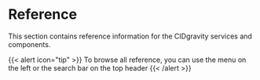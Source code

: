 # Reference

This section contains reference information for the CIDgravity services and components.

{{< alert icon="tip" >}}
To browse all reference, you can use the menu on the left or the search bar on the top header
{{< /alert >}}